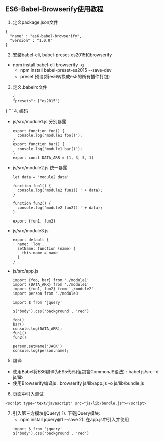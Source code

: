 ## ES6-Babel-Browserify使用教程
1. 定义package.json文件
  ```
  {
    "name" : "es6-babel-browserify",
    "version" : "1.0.0"
  }
  ```
2. 安装babel-cli, babel-preset-es2015和browserify
  * npm install babel-cli browserify -g 
	* npm install babel-preset-es2015 --save-dev 
	* preset 预设(将es6转换成es5的所有插件打包)
3. 定义.babelrc文件 
	```
	{
    "presets": ["es2015"]
  }
	```
4. 编码
  * js/src/module1.js  分别暴露
    ```
    export function foo() {
      console.log('module1 foo()');
    }
    export function bar() {
      console.log('module1 bar()');
    }
    export const DATA_ARR = [1, 3, 5, 1]
    ```
  * js/src/module2.js  统一暴露
    ```
    let data = 'module2 data'
    
    function fun1() {
      console.log('module2 fun1() ' + data);
    }
    
    function fun2() {
      console.log('module2 fun2() ' + data);
    }
    
    export {fun1, fun2}
    ```
  * js/src/module3.js
    ```
    export default {
      name: 'Tom',
      setName: function (name) {
        this.name = name
      }
    }
    ```
  * js/src/app.js
    ```
    import {foo, bar} from './module1'
    import {DATA_ARR} from './module1'
    import {fun1, fun2} from './module2'
    import person from './module3'
    
    import $ from 'jquery'
    
    $('body').css('background', 'red')
    
    foo()
    bar()
    console.log(DATA_ARR);
    fun1()
    fun2()
    
    person.setName('JACK')
    console.log(person.name);
    ```
5. 编译
  * 使用Babel将ES6编译为ES5代码(但包含CommonJS语法) : babel js/src -d js/lib
  * 使用Browserify编译js : browserify js/lib/app.js -o js/lib/bundle.js
6. 页面中引入测试
  ```
  <script type="text/javascript" src="js/lib/bundle.js"></script>
  ```
7. 引入第三方模块(jQuery)
  1). 下载jQuery模块: 
    * npm install jquery@1 --save
  2). 在app.js中引入并使用
    ```
    import $ from 'jquery'
    $('body').css('background', 'red')
    ```